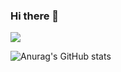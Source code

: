 ### Hi there 👋

<!--
**LeeAhjin96/LeeAhjin96** is a ✨ _special_ ✨ repository because its `README.md` (this file) appears on your GitHub profile.

Here are some ideas to get you started:

- 🔭 I’m currently working on ...
- 🌱 I’m currently learning ...
- 👯 I’m looking to collaborate on ...
- 🤔 I’m looking for help with ...
- 💬 Ask me about ...
- 📫 How to reach me: ...
- 😄 Pronouns: ...
- ⚡ Fun fact: ...
-->


<a href="버튼을 눌렀을 때 이동할 링크" target="_blank"><img src="https://img.shields.io/badge/#006600?style=plastic&logo=4chan&logoColor=000000"/></a>


![Anurag's GitHub stats](https://github-readme-stats.vercel.app/api?username=LeeAhjin96&show_icons=true&theme=radical)
</div>


